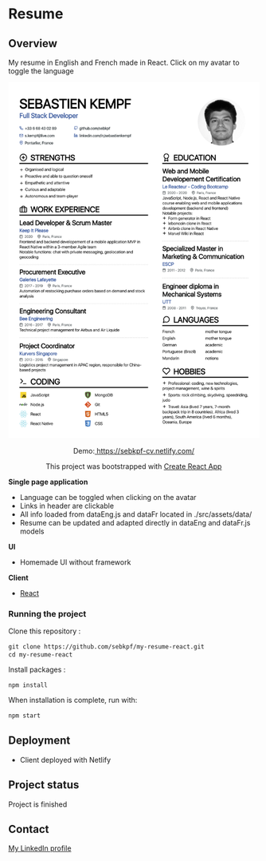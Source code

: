 # Resume

## Overview

My resume in English and French made in React. Click on my avatar to toggle the language

![cv image](./documentation/Resume_Sebastien_Kempf.png)

<p align="center">
  Demo:<a href="https://sebkpf-cv.netlify.com/" target="_blank"> https://sebkpf-cv.netlify.com/</a>
</p>
<p align="center">
 This project was bootstrapped with <a href=https://github.com/facebook/create-react-app. target="_blank">Create React App</a>
</p>

**Single page application**

- Language can be toggled when clicking on the avatar
- Links in header are clickable
- All info loaded from dataEng.js and dataFr located in ./src/assets/data/
- Resume can be updated and adapted directly in dataEng and dataFr.js models

**UI**

- Homemade UI without framework

**Client**

- [React](https://reactjs.org/docs/getting-started.html)

### Running the project

Clone this repository :

```
git clone https://github.com/sebkpf/my-resume-react.git
cd my-resume-react
```

Install packages :

```
npm install
```

When installation is complete, run with:

```bash
npm start
```

## Deployment

- Client deployed with Netlify

## Project status

Project is finished

## Contact

[My LinkedIn profile](https://www.linkedin.com/in/sebastienkempf/)
